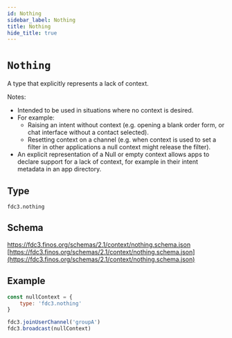 ```yaml
---
id: Nothing
sidebar_label: Nothing
title: Nothing
hide_title: true
---
```

# `Nothing`

A type that explicitly represents a lack of context.

Notes:

- Intended to be used in situations where no context is desired.
- For example:
  - Raising an intent without context (e.g. opening a blank order form, or chat
    interface without a contact selected).
  - Resetting context on a channel (e.g. when context is used to set a filter in
    other applications a null context might release the filter).
- An explicit representation of a Null or empty context allows apps to declare support for
  a lack of context, for example in their intent metadata in an app directory.

## Type

`fdc3.nothing`

## Schema

https://fdc3.finos.org/schemas/2.1/context/nothing.schema.json [https://fdc3.finos.org/schemas/2.1/context/nothing.schema.json](https://fdc3.finos.org/schemas/2.1/context/nothing.schema.json)

## Example

```js
const nullContext = {
    type: 'fdc3.nothing'
}

fdc3.joinUserChannel('groupA')
fdc3.broadcast(nullContext)
```
